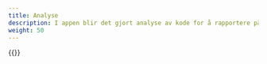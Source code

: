 ```yaml
---
title: Analyse
description: I appen blir det gjort analyse av kode for å rapportere på kvalitet
weight: 50
---
```


{{<children />}}
